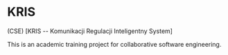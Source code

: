 # KRIS
(CSE) [KRIS -- Komunikacji Regulacji Inteligentny System]

This is an academic training project for collaborative software engineering.
